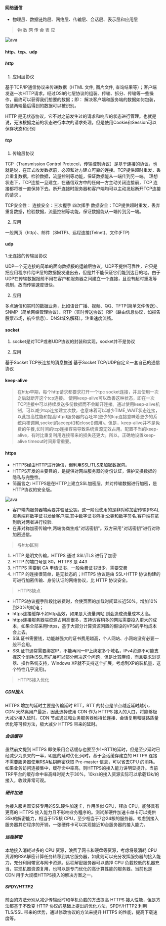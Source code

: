 #### 网络通信

- 物理层、数据链路层、网络层、传输层、会话层、表示层和应用层

> 物 数 网 传 会 表 应

![ava](https://upload-images.jianshu.io/upload_images/1813550-9d67e614033da43d?imageMogr2/auto-orient/strip|imageView2/2/w/808/format/webp)

#### http、tcp、udp

##### http
1. 应用层协议

基于TCP/IP通信协议来传递数据（HTML 文件, 图片文件, 查询结果等）；客户端发送一次HTTP请求，经过OSI的七层协议的组装、传输、拆分、传输等一些操作，最终可以获得我们想要的数据；即： 解决客户端和服务端的数据如何包装，包装两端最后得到的数据可以被识别。

HTTP 是无状态协议，它不对之前发生过的请求和响应的状态进行管理。也就是说，无法根据之前的状态进行本次的请求处理。但是使用Cookie和Session可以保存状态和识别

##### tcp
1. 传输层协议

TCP（Transmission Control Protocol，传输控制协议）是基于连接的协议，也就是说，在正式收发数据前，必须和对方建立可靠的连接。TCP提供超时重发，丢弃重复数据，检验数据，流量控制等功能，保证数据能从一端传到另一端。 理想状态下，TCP连接一旦建立，在通信双方中的任何一方主动关闭连接前，TCP 连接都将被一直保持下去。断开连接时服务器和客户端均可以主动发起断开TCP连接的请求 。

TCP安全性：
连接安全：三次握手 四次挥手
数据安全：TCP提供超时重发，丢弃重复数据，检验数据，流量控制等功能，保证数据能从一端传到另一端。

2. 应用

一般网页（http）、邮件（SMTP)、远程连接(Telnet)、文件(FTP)

#### udp
1.无连接的传输层协议

UDP一个无连接的简单的面向数据报的运输层协议。UDP不提供可靠性，它只是把应用程序传给IP层的数据报发送出去，但是并不能保证它们能到达目的地。由于UDP在传输数据报前不用在客户和服务器之间建立一个连接，且没有超时重发等机制，故而传输速度很快。

2. 应用

多点通信和实时的数据业务，比如语音广播、视频、QQ、TFTP(简单文件传送）、SNMP（简单网络管理协议）、RTP（实时传送协议）RIP（路由信息协议，如报告股票市场，航空信息）、DNS(域名解释）。注重速度流畅。


#### socket

1. socket是对TCP或者UDP协议的封装和实现，socket并不是协议

2. 应用

基于Socket TCP长连接的消息推送
基于Socket TCP/UDP自定义一套自己的通信协议

#### keep-alive

> 在http早期，每个http请求都要求打开一个tpc socket连接，并且使用一次之后就断开这个tcp连接。
使用keep-alive可以改善这种状态，即在一次TCP连接中可以持续发送多份数据而不会断开连接。通过使用keep-alive机制，可以减少tcp连接建立次数，也意味着可以减少TIME_WAIT状态连接，以此提高性能和提高httpd服务器的吞吐率(更少的tcp连接意味着更少的系统内核调用,socket的accept()和close()调用)。但是，keep-alive并不是免费的午餐,长时间的tcp连接容易导致系统资源无效占用。配置不当的keep-alive，有时比重复利用连接带来的损失还更大。所以，正确地设置keep-alive timeout时间非常重要。

#### https

- HTTPS经由HTTP进行通信，但利用SSL/TLS来加密数据包。
- HTTPS开发的主要目的，是提供对网站服务器的身份认证，保护交换数据的隐私与完整性。
- 简而言之: HTTPS是在HTTP上建立SSL加密层，并对传输数据进行加密，是HTTP协议的安全版。

![ava](https://user-gold-cdn.xitu.io/2019/2/21/1690f1c4d4289876?imageView2/0/w/1280/h/960/format/webp/ignore-error/1)

- 客户端向服务器端索要并验证公钥。这一阶段使用的是非对称加密传输(RSA),服务端将数字证书发给客户端.其中数字证书包括:公钥和数字签名.客户端在拿到后对两者进行校验.
- 在非对称加密传输中,两端协商生成"对话密钥"。双方采用"对话密钥"进行对称加密通信。

> 与http区别

1. HTTP 是明文传输，HTTPS 通过 SSL\TLS 进行了加密
2. HTTP 的端口号是 80，HTTPS 是 443
3. HTTPS 需要到 CA 申请证书，一般免费证书很少，需要交费
4. HTTP 的连接很简单，是无状态的；HTTPS 协议是由 SSL+HTTP 协议构建的可进行加密传输、身份认证的网络协议，比 HTTP 协议安全。

> HTTPS缺点

- HTTPS协议握手阶段比较费时，会使页面的加载时间延长近50%，增加10%到20%的耗电；
- https连接缓存不如http高效，如果是大流量网站,则会造成流量成本太高。
- https连接服务器端资源占用高很多，支持访客稍多的网站需要投入更大的成本，如果全部采用https，基于大部分计算资源闲置的假设的VPS的平均成本会上去。
- SSL证书需要钱，功能越强大的证书费用越高，个人网站、小网站没有必要一般不会用。
- SSL证书通常需要绑定IP，不能再同一IP上绑定多个域名，IPv4资源不可能支撑这个消耗(SSL有扩展可以部分解决这个问题，但是比较麻烦，而且要求浏览器、操作系统支持，Windows XP就不支持这个扩展，考虑到XP的装机量，这个特性几乎没用)。


> HTTPS接入优化
##### CDN接入
HTTPS 增加的延时主要是传输延时 RTT，RTT 的特点是节点越近延时越小，CDN 天然离用户最近，因此选择使用 CDN 作为 HTTPS 接入的入口，将能够极大减少接入延时。CDN 节点通过和业务服务器维持长连接、会话复用和链路质量优化等可控方法，极大减少 HTTPS 带来的延时。

##### 会话缓存
虽然前文提到 HTTPS 即使采用会话缓存也要至少1*RTT的延时，但是至少延时已经减少为原来的一半，明显的延时优化;同时，基于会话缓存建立的 HTTPS 连接不需要服务器使用RSA私钥解密获取 Pre-master 信息，可以省去CPU 的消耗。如果业务访问连接集中，缓存命中率高，则HTTPS的接入能力讲明显提升。当前TRP平台的缓存命中率高峰时期大于30%，10k/s的接入资源实际可以承载13k/的接入，收效非常可观。
##### 硬件加速
为接入服务器安装专用的SSL硬件加速卡，作用类似 GPU，释放 CPU，能够具有更高的 HTTPS 接入能力且不影响业务程序的。测试某硬件加速卡单卡可以提供35k的解密能力，相当于175核 CPU，至少相当于7台24核的服务器，考虑到接入服务器其它程序的开销，一张硬件卡可以实现接近10台服务器的接入能力。
##### 远程解密
本地接入消耗过多的 CPU 资源，浪费了网卡和硬盘等资源，考虑将最消耗 CPU 资源的RSA解密计算任务转移到其它服务器，如此则可以充分发挥服务器的接入能力，充分利用带宽与网卡资源。远程解密服务器可以选择 CPU 负载较低的机器充当，实现机器资源复用，也可以是专门优化的高计算性能的服务器。当前也是 CDN 用于大规模HTTPS接入的解决方案之一。
##### SPDY/HTTP2
前面的方法分别从减少传输延时和单机负载的方法提高 HTTPS 接入性能，但是方法都基于不改变 HTTP 协议的基础上提出的优化方法，SPDY/HTTP2 利用 TLS/SSL 带来的优势，通过修改协议的方法来提升 HTTPS 的性能，提高下载速度等。



